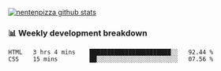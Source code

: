 [![nentenpizza github stats](https://github-readme-stats.vercel.app/api?username=nentenpizza&count_private=true)](https://github.com/anuraghazra/github-readme-stats)

### 📊 Weekly development breakdown
<!--START_SECTION:waka-->

```text
HTML   3 hrs 4 mins    ███████████████████████░░   92.44 %
CSS    15 mins         ██░░░░░░░░░░░░░░░░░░░░░░░   07.56 %
```

<!--END_SECTION:waka-->

